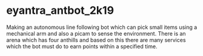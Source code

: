 # eyantra_antbot_2k19
Making an autonomous line following bot which can pick small items using a mechanical arm and also a picam to sense the environment.
There is an arena which has four anthills and based on this there are many services which the bot must do to earn points within a specified time.
